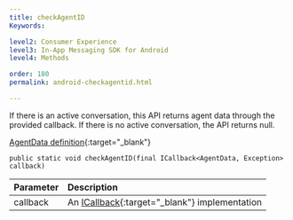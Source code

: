 ```yaml
---
title: checkAgentID
Keywords:

level2: Consumer Experience
level3: In-App Messaging SDK for Android
level4: Methods

order: 180
permalink: android-checkagentid.html

---
```



If there is an active conversation, this API returns agent data through the provided callback. If there is no active conversation, the API returns null.

[AgentData definition](android-interface-definitions.html){:target="_blank"}

`public static void checkAgentID(final ICallback<AgentData, Exception> callback)`

| Parameter | Description |
| :--- | :--- |
| callback | An [ICallback](android-callbacks-index.html){:target="_blank"} implementation |
